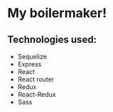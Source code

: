 # My boilermaker!

## Technologies used:
- Sequelize
- Express
- React
- React router
- Redux
- React-Redux
- Sass
